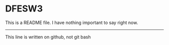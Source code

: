 # DFESW3
This is a README file.
I have nothing important to say right now.
__________________________________________
This line is written on github, not git bash

